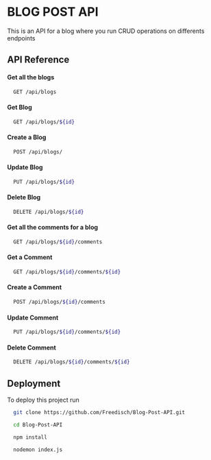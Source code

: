 # BLOG POST API

This is an API for a blog where you run CRUD operations on differents endpoints

## API Reference

#### Get all the blogs

```bash
  GET /api/blogs
```

#### Get Blog

```bash
  GET /api/blogs/${id}
```

#### Create a Blog

```bash
  POST /api/blogs/
```

#### Update Blog

```bash
  PUT /api/blogs/${id}
```

#### Delete Blog

```bash
  DELETE /api/blogs/${id}
```

#### Get all the comments for a blog

```bash
  GET /api/blogs/${id}/comments
```

#### Get a Comment

```bash
  GET /api/blogs/${id}/comments/${id}
```

#### Create a Comment

```bash
  POST /api/blogs/${id}/comments
```

#### Update Comment

```bash
  PUT /api/blogs/${id}/comments/${id}
```

#### Delete Comment

```bash
  DELETE /api/blogs/${id}/comments/${id}
```

## Deployment

To deploy this project run

```bash
  git clone https://github.com/Freedisch/Blog-Post-API.git
```

```bash
  cd Blog-Post-API
```

```bash
  npm install
```

```bash
  nodemon index.js
```
